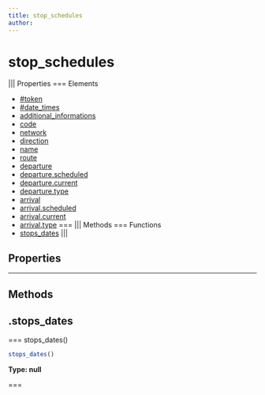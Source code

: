```yaml
---
title: stop_schedules
author:
---
```


# stop_schedules

||| Properties
=== Elements
- [#token](##token)
- [#date_times](##date_times)
- [additional_informations](#additional_informations)
- [code](#code)
- [network](#network)
- [direction](#direction)
- [name](#name)
- [route](#route)
- [departure](#departure)
- [departure.scheduled](#departure.scheduled)
- [departure.current](#departure.current)
- [departure.type](#departure.type)
- [arrival](#arrival)
- [arrival.scheduled](#arrival.scheduled)
- [arrival.current](#arrival.current)
- [arrival.type](#arrival.type)
===
||| Methods
=== Functions
- [stops_dates](#stops_dates)
|||
## Properties
---
## Methods
## .stops_dates

=== stops_dates()




```javascript
stops_dates()
```
**Type: null**

===

